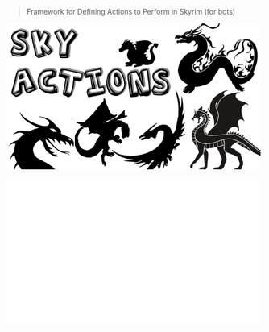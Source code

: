 > Framework for Defining Actions to Perform in Skyrim (for bots)

![Sky Actions](Images/SkyActions.png)

![Sky Actions](Images/SkyActions_White.png)